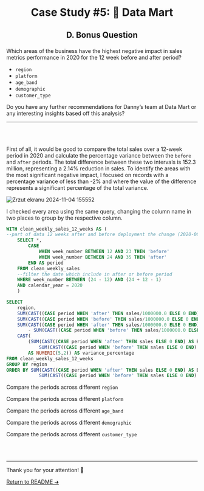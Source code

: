 # <p align="center"> Case Study #5: 🛒 Data Mart
 
## <p align="center"> D. Bonus Question

Which areas of the business have the highest negative impact in sales metrics performance in 2020 for the 12 week before and after period?

- `region`
- `platform`
- `age_band`
- `demographic`
- `customer_type`

Do you have any further recommendations for Danny’s team at Data Mart or any interesting insights based off this analysis?

***
<br></br>

First of all, it would be good to compare the total sales over a 12-week period in 2020 and calculate the percentage variance between the `before` and `after` periods. The total difference between these two intervals is 152.3 million, representing a 2.14% reduction in sales. To identify the areas with the most significant negative impact, I focused on records with a percentage variance of less than -2% and where the value of the difference represents a significant percentage of the total variance.

![Zrzut ekranu 2024-11-04 155552](https://github.com/user-attachments/assets/ce0cb0ec-85a7-406c-baef-431f51fe887d)

I checked every area using the same query, changing the column name in two places to group by the respective column.

```sql
WITH clean_weekly_sales_12_weeks AS (
--part of data 12 weeks after and before deployment the change (2020-06-15)
	SELECT *,
		CASE 
			WHEN week_number BETWEEN 12 AND 23 THEN 'before'
			WHEN week_number BETWEEN 24 AND 35 THEN 'after'
		END AS period
	FROM clean_weekly_sales
	--filter the date which include in after or before period
	WHERE week_number BETWEEN (24 - 12) AND (24 + 12 - 1)
	AND calendar_year = 2020
	)

SELECT
	region,
	SUM(CAST((CASE period WHEN 'after' THEN sales/1000000.0 ELSE 0 END) AS NUMERIC(6,2))) AS after_total_sales_mln,
	SUM(CAST((CASE period WHEN 'before' THEN sales/1000000.0 ELSE 0 END) AS NUMERIC(6,2))) AS before_total_sales_mln,
	SUM(CAST((CASE period WHEN 'after' THEN sales/1000000.0 ELSE 0 END) AS NUMERIC(6,2)))
		- SUM(CAST((CASE period WHEN 'before' THEN sales/1000000.0 ELSE 0 END) AS NUMERIC(6,2)))  AS sales_variance_mln,
	CAST(
		(SUM(CAST((CASE period WHEN 'after' THEN sales ELSE 0 END) AS BIGINT)) * 100.0 / 
			SUM(CAST((CASE period WHEN 'before' THEN sales ELSE 0 END) AS BIGINT))) - 100
		AS NUMERIC(5,2)) AS variance_percentage
FROM clean_weekly_sales_12_weeks
GROUP BY region
ORDER BY SUM(CAST((CASE period WHEN 'after' THEN sales ELSE 0 END) AS BIGINT)) * 100.0 / 
			SUM(CAST((CASE period WHEN 'before' THEN sales ELSE 0 END) AS BIGINT)) - 100;
 ```


Compare the periods across different `region`


Compare the periods across different `platform`


Compare the periods across different `age_band`


Compare the periods across different `demographic`


Compare the periods across different `customer_type`







<br></br>
***

Thank you for your attention! 🫶️

[Return to README ➔](https://github.com/ElaWajdzik/SQL_Challenge_Case_Study_5---Data-Mart/blob/main/README.md)
